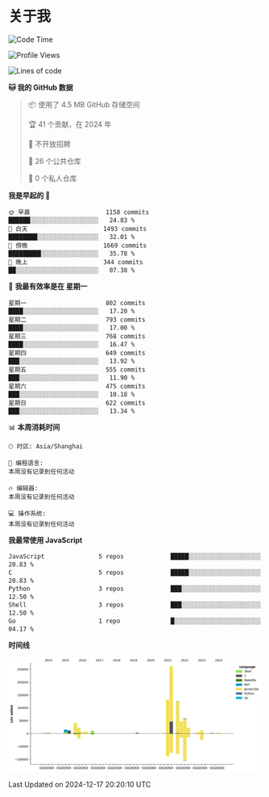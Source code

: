 # 关于我

<!--START_SECTION:waka-->
![Code Time](http://img.shields.io/badge/Code%20Time-891%20hrs%2019%20mins-blue)

![Profile Views](http://img.shields.io/badge/%E4%B8%AA%E4%BA%BA%E8%B5%84%E6%96%99%E8%A7%82%E7%9C%8B%E6%AC%A1%E6%95%B0-0-blue)

![Lines of code](https://img.shields.io/badge/%E4%BB%8E%E3%80%8CHello%20World%E3%80%8D%E8%B5%B7%E6%88%91%E5%B7%B2%E7%BB%8F%E5%86%99%E4%BA%86-788.4%20thousand%20%E8%A1%8C%E4%BB%A3%E7%A0%81-blue)

**🐱 我的 GitHub 数据** 

> 📦  使用了 4.5 MB GitHub 存储空间 
 > 
> 🏆 41 个贡献，在 2024 年
 > 
> 🚫 不开放招聘
 > 
> 📜 26 个公共仓库 
 > 
> 🔑 0 个私人仓库 
 > 
**我是早起的 🐤** 

```text
🌞 早晨                     1158 commits        ██████░░░░░░░░░░░░░░░░░░░   24.83 % 
🌆 白天                     1493 commits        ████████░░░░░░░░░░░░░░░░░   32.01 % 
🌃 傍晚                     1669 commits        █████████░░░░░░░░░░░░░░░░   35.78 % 
🌙 晚上                     344 commits         ██░░░░░░░░░░░░░░░░░░░░░░░   07.38 % 
```
📅 **我最有效率是在 星期一** 

```text
星期一                      802 commits         ████░░░░░░░░░░░░░░░░░░░░░   17.20 % 
星期二                      793 commits         ████░░░░░░░░░░░░░░░░░░░░░   17.00 % 
星期三                      768 commits         ████░░░░░░░░░░░░░░░░░░░░░   16.47 % 
星期四                      649 commits         ███░░░░░░░░░░░░░░░░░░░░░░   13.92 % 
星期五                      555 commits         ███░░░░░░░░░░░░░░░░░░░░░░   11.90 % 
星期六                      475 commits         ███░░░░░░░░░░░░░░░░░░░░░░   10.18 % 
星期日                      622 commits         ███░░░░░░░░░░░░░░░░░░░░░░   13.34 % 
```


📊 **本周消耗时间** 

```text
🕑︎ 时区: Asia/Shanghai

💬 编程语言: 
本周没有记录到任何活动

🔥 编辑器: 
本周没有记录到任何活动

💻 操作系统: 
本周没有记录到任何活动
```

**我最常使用 JavaScript** 

```text
JavaScript               5 repos             █████░░░░░░░░░░░░░░░░░░░░   20.83 % 
C                        5 repos             █████░░░░░░░░░░░░░░░░░░░░   20.83 % 
Python                   3 repos             ███░░░░░░░░░░░░░░░░░░░░░░   12.50 % 
Shell                    3 repos             ███░░░░░░░░░░░░░░░░░░░░░░   12.50 % 
Go                       1 repo              █░░░░░░░░░░░░░░░░░░░░░░░░   04.17 % 
```



**时间线**

![Lines of Code chart](https://raw.githubusercontent.com/Arondight/Arondight/master/assets/bar_graph.png)


 Last Updated on 2024-12-17 20:20:10 UTC
<!--END_SECTION:waka-->
